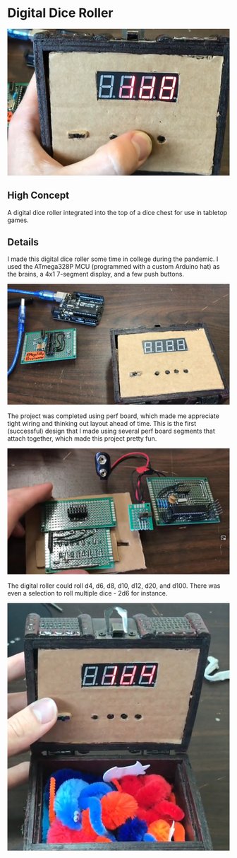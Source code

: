 # Digital Dice Roller

![Digital Dice Roller showing '1d8'](/assets/images/projpic1-2.png)

## High Concept
A digital dice roller integrated into the top of a dice chest for use in tabletop games.

## Details
I made this digital dice roller some time in college during the pandemic. I used the ATmega328P MCU (programmed with a custom Arduino hat) as the brains, a 4x1 7-segment display, and a few push buttons.

![Digital Dice Roller with Arduino Programmer](/assets/images/projpic1-1.png)

The project was completed using perf board, which made me appreciate tight wiring and thinking out layout ahead of time. This is the first (successful) design that I made using several perf board segments that attach together, which made this project pretty fun.

![Digital Dice Roller internals](/assets/images/projpic1-3.png)

The digital roller could roll d4, d6, d8, d10, d12, d20, and d100. There was even a selection to roll multiple dice - 2d6 for instance.

![Digital Dice Roller with full chest](/assets/images/projpic1-4.png)
